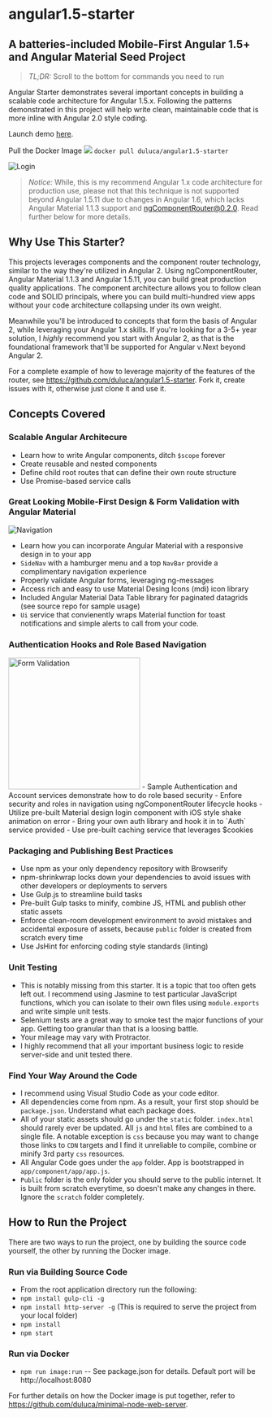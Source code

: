 # angular1.5-starter
## A batteries-included Mobile-First Angular 1.5+ and Angular Material Seed Project
> _TL;DR:_ Scroll to the bottom for commands you need to run

Angular Starter demonstrates several important concepts in building a scalable code architecture for Angular 1.5.x. Following the patterns demonstrated in this project will help write clean, maintainable code that is more inline with Angular 2.0 style coding.

Launch demo [here](http://ng15demo.thejavascriptpromise.com/).

Pull the Docker Image [![](https://images.microbadger.com/badges/version/duluca/angular1.5-starter.svg)](https://microbadger.com/images/duluca/angular1.5-starter "Get your own version badge on microbadger.com") `docker pull duluca/angular1.5-starter`

![Login](https://cloud.githubusercontent.com/assets/822159/23826750/3b66344c-0671-11e7-91e7-8c0dafa89309.png)

> _Notice:_ While, this is my recommend Angular 1.x code architecture for production use, please not that this technique is not supported beyond Angular 1.5.11 due to changes in Angular 1.6, which lacks Angular Material 1.1.3 support and  ngComponentRouter@0.2.0. Read further below for more details.

## Why Use This Starter?
This projects leverages components and the component router technology, similar to the way they're utilized in Angular 2. Using ngComponentRouter, Angular Material 1.1.3 and Angular 1.5.11, you can build great production quality applications. The component architecture allows you to follow clean code and SOLID principals, where you can build multi-hundred view apps without your code architecture collapsing under its own weight.

Meanwhile you'll be introduced to concepts that form the basis of Angular 2, while leveraging your Angular 1.x skills. If you're looking for a 3-5+ year solution, I _highly_ recommend you start with Angular 2, as that is the foundational framework that'll be supported for Angular v.Next beyond Angular 2.

For a complete example of how to leverage majority of the features of the router, see https://github.com/duluca/angular1.5-starter. Fork it, create issues with it, otherwise just clone it and use it.

## Concepts Covered
### Scalable Angular Architecure
- Learn how to write Angular components, ditch `$scope` forever
- Create reusable and nested components
- Define child root routes that can define their own route structure
- Use Promise-based service calls

### Great Looking Mobile-First Design & Form Validation with Angular Material
![Navigation](https://cloud.githubusercontent.com/assets/822159/23826746/235bc952-0671-11e7-9f46-5aa7f2242aff.png)
- Learn how you can incorporate Angular Material with a responsive design in to your app
- `SideNav` with a hamburger menu and a top `NavBar` provide a complimentary navigation experience
- Properly validate Angular forms, leveraging ng-messages
- Access rich and easy to use Material Desing Icons (mdi) icon library
- Included Angular Material Data Table library for paginated datagrids (see source repo for sample usage)
- `Ui` service that convienently wraps Material function for toast notifications and simple alerts to call from your code.

### Authentication Hooks and Role Based Navigation
<img width="259" alt="Form Validation" src="https://cloud.githubusercontent.com/assets/822159/23826740/07bb83cc-0671-11e7-91fc-0b6c53ed9769.png">
- Sample Authentication and Account services demonstrate how to do role based security
- Enfore security and roles in navigation using ngComponentRouter lifecycle hooks
- Utilize pre-built Material design login component with iOS style shake animation on error
- Bring your own auth library and hook it in to `Auth` service provided
- Use pre-built caching service that leverages $cookies

### Packaging and Publishing Best Practices
- Use npm as your only dependency repository with Browserify
- npm-shrinkwrap locks down your dependencies to avoid issues with other developers or deployments to servers
- Use Gulp.js to streamline build tasks
- Pre-built Gulp tasks to minify, combine JS, HTML and publish other static assets
- Enforce clean-room development environment to avoid mistakes and accidental exposure of assets, because `public` folder is created from scratch every time
- Use JsHint for enforcing coding style standards (linting)

### Unit Testing
- This is notably missing from this starter. It is a topic that too often gets left out. I recommend using Jasmine to test particular JavaScript functions, which you can isolate to their own files using `module.exports` and write simple unit tests.
- Selenium tests are a great way to smoke test the major functions of your app. Getting too granular than that is a loosing battle.
- Your mileage may vary with Protractor.
- I highly recommend that all your important business logic to reside server-side and unit tested there.

### Find Your Way Around the Code
- I recommend using Visual Studio Code as your code editor.
- All dependencies come from npm. As a result, your first stop should be `package.json`. Understand what each package does.
- All of your static assets should go under the `static` folder. `index.html` should rarely ever be updated. All `js` and `html` files are combined to a single file. A notable exception is `css` because you may want to change those links to `CDN` targets and I find it unreliable to compile, combine or minify 3rd party `css` resources.
- All Angular Code goes under the `app` folder. App is bootstrapped in `app/component/app/app.js`.
- `Public` folder is the only folder you should serve to the public internet. It is built from scratch everytime, so doesn't make any changes in there. Ignore the `scratch` folder completely.

## How to Run the Project
There are two ways to run the project, one by building the source code yourself, the other by running the Docker image.

### Run via Building Source Code
- From the root application directory run the following:
- `npm install gulp-cli -g`
- `npm install http-server -g` (This is required to serve the project from your local folder)
- `npm install`
- `npm start`

### Run via Docker
- `npm run image:run` -- See package.json for details. Default port will be http://localhost:8080

For further details on how the Docker image is put together, refer to https://github.com/duluca/minimal-node-web-server.
